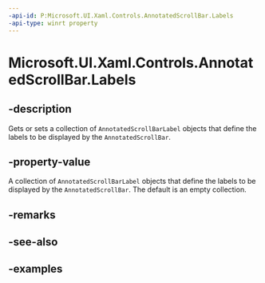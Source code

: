 ```yaml
---
-api-id: P:Microsoft.UI.Xaml.Controls.AnnotatedScrollBar.Labels
-api-type: winrt property
---
```


# Microsoft.UI.Xaml.Controls.AnnotatedScrollBar.Labels

<!--
public System.Collections.Generic.IList<Microsoft.UI.Xaml.Controls.AnnotatedScrollBarLabel> Labels { get; set; }
-->


## -description

Gets or sets a collection of `AnnotatedScrollBarLabel` objects that define the labels to be displayed by the `AnnotatedScrollBar`.

## -property-value

A collection of `AnnotatedScrollBarLabel` objects that define the labels to be displayed by the `AnnotatedScrollBar`. The default is an empty collection.

## -remarks

## -see-also

## -examples


